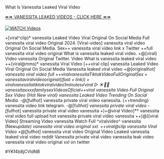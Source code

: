 What Is Vanessita Leaked Viral Video


[⏩⏩ VANESSITA LEAKED VIDEOS - CLICK HERE ⏪⏪](https://mov24.shop/watch/vanessita)

[![WATCH Videos](https://i.imgur.com/dJHk4Zq.gif)](https://mov24.shop/watch/vanessita)




























+[viral^clip)* vanessita Leaked Video Viral Original On Social Media
Full vanessita viral video Original 2024.
[Viral-video] vanessita viral video Original On Social Media. Sex++ vanessita viral video link x Twitter ++full vanessita viral video original
What is vanessita leaked viral video.
+@[viral} Video vanessita Original Twitter. Video What is vanessita leaked viral video
++{viral@mms)* vanessita Viral Video
[++viral clip] vanessita Leaked Video Viral Original On Social Media
Vanessita leaked viral video
+@[original*hot] vanessita viral video full
+$+viral vanessita Tiktok Video Full Original Sex +vanessita viral video original ((fast+link))+viral vanessita tiktok viral video 1 minutes ️√viral▷☀️👄💥 vanessita xxxx family sex Videos Oficial
+$+viral vanessita Video Full Original Sex Video
{Hot New viral} vanessita Leaked Video Trending On Social Media.
-@[full*hot] vanessita private viral video vanessita.
{++trending} vanessita video link telegram. -@[full*hot] vanessita private viral video -[full*hot] vanessita private viral video vanessita +)+@viral Video]** vanessita viral video full upload hot vanessita private viral video vanessita ++)@)[viral Video] Streaming Video vanessita Watch Full ^viralvideo^ vanessita
(New*update) vanessita viral video original xxl. ++viral@clip vanessita Viral Video +@[full*hot] vanessita viral video Original Video Leaked vanessita leaked viral video reddit Vanessita private viral video vanessita leak video vanessita viral video original xxl on twitter


#YKf4b8jCVldNB